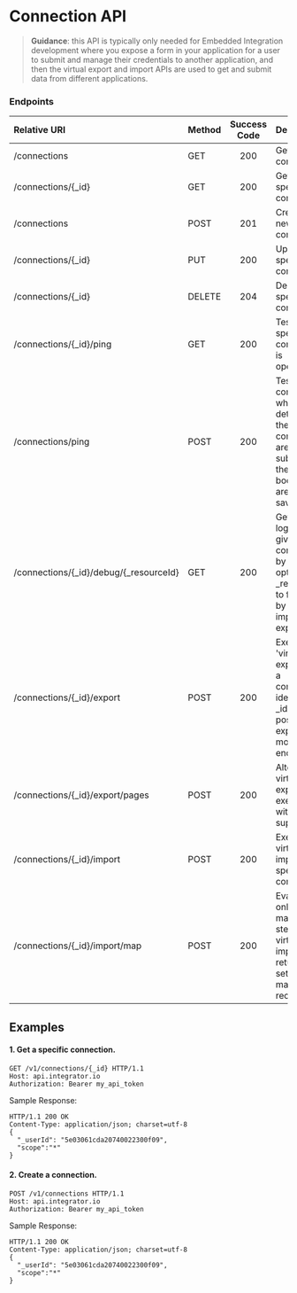 Connection API
==========
>**Guidance**: this API is typically only needed for Embedded Integration development where you expose a form in your application for a user to submit and manage their credentials to another application, and then the virtual export and import APIs are used to get and submit data from different applications.

### Endpoints
| Relative URI| Method | Success Code | Description|
|:-------------------|:-------|:------------:|:------------------------------|
|/connections|GET|200|Get all connections.|
|/connections/{_id}|GET|200|Get a specific connection.|
|/connections|POST|201|Create a new connection.|
|/connections/{_id}|PUT|200|Update a specific connection.|
|/connections/{_id}|DELETE|204|Delete a specific connection.|
|/connections/{_id}/ping|GET|200|Test that a specific connection is operational.|
|/connections/ping|POST|200|Test a virtual connection where all details for the connection are submitted in the POST body, but are not saved.|
|/connections/{_id}/debug/{_resourceId}|GET|200|Get debug logs for a given connection by _id. Use optional _resourceId to filter logs by a specific import or export.|
|/connections/{_id}/export|POST|200|Execute a 'virtual' export using a connection identified by _id by posting the export model to this endpoint.|
|/connections/{_id}/export/pages|POST|200|Alternative virtual export execution with paging support.|
|/connections/{_id}/import|POST|200|Execute virtual import for a specific connection.|
|/connections/{_id}/import/map|POST|200|Evaluate only the mapping step in a virtual import and return the set of post-mapped records.|

## Examples

#### 1.  Get a specific connection.

```
GET /v1/connections/{_id} HTTP/1.1
Host: api.integrator.io
Authorization: Bearer my_api_token
```

Sample Response:

```
HTTP/1.1 200 OK
Content-Type: application/json; charset=utf-8
{
  "_userId": "5e03061cda20740022300f09",
  "scope":"*"
}
```

#### 2.  Create a connection.

```
POST /v1/connections HTTP/1.1
Host: api.integrator.io
Authorization: Bearer my_api_token
```

Sample Response:

```
HTTP/1.1 200 OK
Content-Type: application/json; charset=utf-8
{
  "_userId": "5e03061cda20740022300f09",
  "scope":"*"
}
```
